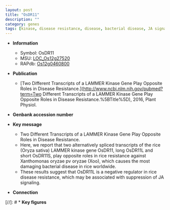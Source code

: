 ```yaml
---
layout: post
title: "OsDR11"
description: ""
category: genes
tags: [kinase, disease resistance, disease, bacterial disease, JA signaling]
---
```


* **Information**  
    + Symbol: OsDR11  
    + MSU: [LOC_Os12g27520](http://rice.uga.edu/cgi-bin/ORF_infopage.cgi?orf=LOC_Os12g27520)  
    + RAPdb: [Os12g0460800](http://rapdb.dna.affrc.go.jp/viewer/gbrowse_details/irgsp1?name=Os12g0460800)  

* **Publication**  
    + [Two Different Transcripts of a LAMMER Kinase Gene Play Opposite Roles in Disease Resistance.](http://www.ncbi.nlm.nih.gov/pubmed?term=Two Different Transcripts of a LAMMER Kinase Gene Play Opposite Roles in Disease Resistance.%5BTitle%5D), 2016, Plant Physiol.

* **Genbank accession number**  

* **Key message**  
    + Two Different Transcripts of a LAMMER Kinase Gene Play Opposite Roles in Disease Resistance.
    + Here, we report that two alternatively spliced transcripts of the rice (Oryza sativa) LAMMER kinase gene OsDR11, long OsDR11L and short OsDR11S, play opposite roles in rice resistance against Xanthomonas oryzae pv oryzae (Xoo), which causes the most damaging bacterial disease in rice worldwide.
    + These results suggest that OsDR11L is a negative regulator in rice disease resistance, which may be associated with suppression of JA signaling.

* **Connection**  

[//]: # * **Key figures**  


